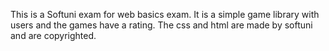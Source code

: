 This is a Softuni exam for web basics exam. It is a simple game library with users and the games have a rating.
The css and html are made by softuni and are copyrighted.
